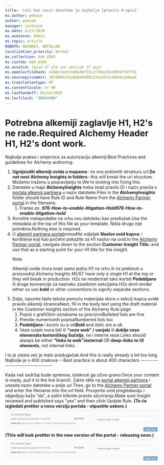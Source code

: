 ```yaml
---
title: 'isti kao naziv datoteke je najbolje [pravilo #-opis]'
ms.author: pebaum
author: pebaum
manager: jackiesm
ms.date: 4/27/2018
ms.audience: Admin
ms.topic: article
ROBOTS: NOINDEX, NOFOLLOW
localization_priority: Normal
ms.collection: Adm_O365
ms.custom: Adm_O365
ms.assetid: (guid of old soc version if any)
ms.openlocfilehash: e248c2ee3cbb9a86f21c1f36be10c893df76ff52
ms.sourcegitcommit: 3070905131e6d8449981231a3551c0bb4ca38ae6
ms.translationtype: MT
ms.contentlocale: hr-HR
ms.lasthandoff: 03/14/2019
ms.locfileid: "30634496"
---
```

# <a name="required-alchemy-header-h1-h2s-dont-work"></a><span data-ttu-id="d18ce-102">Potrebna alkemiji zaglavlje H1, H2's ne rade.</span><span class="sxs-lookup"><span data-stu-id="d18ce-102">Required Alchemy Header H1, H2's dont work.</span></span>
<span data-ttu-id="d18ce-103">Najbolje prakse i smjernice za autorizaciju alkemiji:</span><span class="sxs-lookup"><span data-stu-id="d18ce-103">Best Practices and guidelines for Alchemy authoring:</span></span>

1. <span data-ttu-id="d18ce-104">**Ugnijezditi alkemiji uvida u mapama**- će ovo prelomiti strukturu url.</span><span class="sxs-lookup"><span data-stu-id="d18ce-104">**Do not nest Alchemy Insights in folders**- this will break the url structure.</span></span> <span data-ttu-id="d18ce-105">Možemo traženu u popravljanju to.</span><span class="sxs-lookup"><span data-stu-id="d18ce-105">We're looking into fixing this.</span></span>
1. <span data-ttu-id="d18ce-106">Datoteke u mapi **AlchemyInsights** treba imati pravilo ID i naziv pravila s [portala alkemiji partnera](https://alchemyportal.azurewebsites.net) u naziv datoteke.</span><span class="sxs-lookup"><span data-stu-id="d18ce-106">Files in the **AlchemyInsights** folder should have Rule ID and Rule Name from the [Alchemy Partner portal](https://alchemyportal.azurewebsites.net) in the filename.</span></span>
    1. <span data-ttu-id="d18ce-107">Franko.</span><span class="sxs-lookup"><span data-stu-id="d18ce-107">ex.</span></span> <span data-ttu-id="d18ce-108">***976-How-to-enable-litigation-Hold***</span><span class="sxs-lookup"><span data-stu-id="d18ce-108">***976-How-to-enable-litigation-hold***</span></span>
1. <span data-ttu-id="d18ce-109">Koristite metapodatke na vrhu ovu datoteku kao predložak.</span><span class="sxs-lookup"><span data-stu-id="d18ce-109">Use the metadata at the top of this file as your template.</span></span> <span data-ttu-id="d18ce-110">Ništa drugo nije potrebna.</span><span class="sxs-lookup"><span data-stu-id="d18ce-110">Nothing else is required.</span></span>
1. <span data-ttu-id="d18ce-111">U [alkemiji partnera portal](https://alchemyportal.azurewebsites.net)pronađite odjeljak **Naslov uvid kupca:** i korištenje koji kao početni pokažite za H1 naslov na uvid.</span><span class="sxs-lookup"><span data-stu-id="d18ce-111">In the [Alchemy Partner portal](https://alchemyportal.azurewebsites.net), navigate down to the section **Customer Insight Title:** and use that as a starting point for your H1 title for the insight.</span></span> 
    > [!NOTE]
    > <span data-ttu-id="d18ce-112">Alkemiji uvide mora imati samo jednu H1 na vrhu ili će prekinuti u proizvodnji.</span><span class="sxs-lookup"><span data-stu-id="d18ce-112">Alchemy Insights MUST have only a single H1 at the top or they will break in production.</span></span> <span data-ttu-id="d18ce-113">H2s ne renderirati tako koristi **Podebljano** ili druge konvencije za naznaku zasebnim sekcijama.</span><span class="sxs-lookup"><span data-stu-id="d18ce-113">H2s dont render either so use **bold** or other conventions to signify separate sections.</span></span>
1. <span data-ttu-id="d18ce-114">Dalje, ispunite tijelo teksta pomoću materijala skice u sekciji kupca uvide pravilo alkemiji stranice</span><span class="sxs-lookup"><span data-stu-id="d18ce-114">Next, fill in the body text using the draft material in the Customer Insights section of the Alchemy Rule page</span></span>
    1. <span data-ttu-id="d18ce-115">Popisi s grafičkim oznakama su precizno</span><span class="sxs-lookup"><span data-stu-id="d18ce-115">Bulleted lists are fine</span></span>
    1. <span data-ttu-id="d18ce-116">Previše numeriranih popisa</span><span class="sxs-lookup"><span data-stu-id="d18ce-116">Numbered lists too</span></span>
    1. <span data-ttu-id="d18ce-117">**Podebljano** i *kurziv* su a-ok</span><span class="sxs-lookup"><span data-stu-id="d18ce-117">**Bold** and *italic* are a-ok</span></span>
    1. <span data-ttu-id="d18ce-118">Veze uvijek mora biti ili **"veze web" / vanjski** ili **dublje veze elemenata korisničkog Sučelja**, ne i interne veze.</span><span class="sxs-lookup"><span data-stu-id="d18ce-118">Links should always be either **"links to web"/external** OR **deep-links to UI elements**, not internal links.</span></span>

<span data-ttu-id="d18ce-119">I to je zaista već je malo predugačak.</span><span class="sxs-lookup"><span data-stu-id="d18ce-119">And this is really already a bit too long.</span></span> <span data-ttu-id="d18ce-120">Najbolje je o 400 znakova---</span><span class="sxs-lookup"><span data-stu-id="d18ce-120">Best practice is about 400 characters ---------------------------------</span></span>

<span data-ttu-id="d18ce-121">Kada vaš sadržaj bude spremna, istaknuti ga uživo granu.</span><span class="sxs-lookup"><span data-stu-id="d18ce-121">Once your content is ready, pull it to the live branch.</span></span> <span data-ttu-id="d18ce-122">Zatim idite na [portal alkemiji partnera](https://alchemyportal.azurewebsites.net) i unesite naziv datoteke u polje url.</span><span class="sxs-lookup"><span data-stu-id="d18ce-122">Then, go to the [Alchemy Partner portal](https://alchemyportal.azurewebsites.net) and enter the filename into the url field.</span></span> <span data-ttu-id="d18ce-123">Provjerite uvid pregledavaju i objavljuju kaže "da", a zatim kliknite pravilo ažuriranja.</span><span class="sxs-lookup"><span data-stu-id="d18ce-123">Make sure Insight reviewed and published says "yes" and then click Update Rule.</span></span> <span data-ttu-id="d18ce-124">**(To će izgledati prettier u novu verziju portala - otpustite uskoro.)** 
 ![url polje](media/for-content-team.PNG)</span><span class="sxs-lookup"><span data-stu-id="d18ce-124">**(This will look prettier in the new version of the portal - releasing soon.)**
![url field](media/for-content-team.PNG)</span></span>

